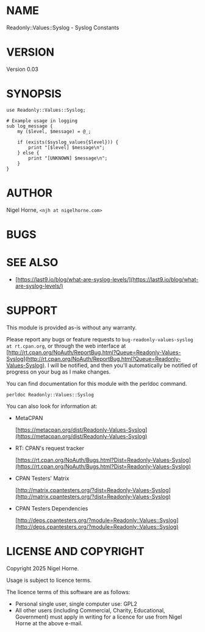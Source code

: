 # NAME

Readonly::Values::Syslog - Syslog Constants

# VERSION

Version 0.03

# SYNOPSIS

    use Readonly::Values::Syslog;

    # Example usage in logging
    sub log_message {
        my ($level, $message) = @_;

        if (exists($syslog_values{$level})) {
            print "[$level] $message\n";
        } else {
            print "[UNKNOWN] $message\n";
        }
    }

# AUTHOR

Nigel Horne, `<njh at nigelhorne.com>`

# BUGS

# SEE ALSO

- [https://last9.io/blog/what-are-syslog-levels/](https://last9.io/blog/what-are-syslog-levels/)

# SUPPORT

This module is provided as-is without any warranty.

Please report any bugs or feature requests to `bug-readonly-values-syslog at rt.cpan.org`,
or through the web interface at
[http://rt.cpan.org/NoAuth/ReportBug.html?Queue=Readonly-Values-Syslog](http://rt.cpan.org/NoAuth/ReportBug.html?Queue=Readonly-Values-Syslog).
I will be notified, and then you'll
automatically be notified of progress on your bug as I make changes.

You can find documentation for this module with the perldoc command.

    perldoc Readonly::Values::Syslog

You can also look for information at:

- MetaCPAN

    [https://metacpan.org/dist/Readonly-Values-Syslog](https://metacpan.org/dist/Readonly-Values-Syslog)

- RT: CPAN's request tracker

    [https://rt.cpan.org/NoAuth/Bugs.html?Dist=Readonly-Values-Syslog](https://rt.cpan.org/NoAuth/Bugs.html?Dist=Readonly-Values-Syslog)

- CPAN Testers' Matrix

    [http://matrix.cpantesters.org/?dist=Readonly-Values-Syslog](http://matrix.cpantesters.org/?dist=Readonly-Values-Syslog)

- CPAN Testers Dependencies

    [http://deps.cpantesters.org/?module=Readonly::Values::Syslog](http://deps.cpantesters.org/?module=Readonly::Values::Syslog)

# LICENSE AND COPYRIGHT

Copyright 2025 Nigel Horne.

Usage is subject to licence terms.

The licence terms of this software are as follows:

- Personal single user, single computer use: GPL2
- All other users (including Commercial, Charity, Educational, Government)
  must apply in writing for a licence for use from Nigel Horne at the
  above e-mail.
